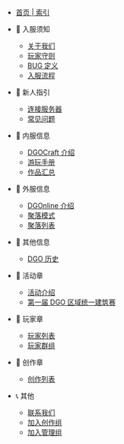 <!-- sidebar -->

- [首页 | 索引](README)

- 📢 入服须知

  - [关于我们](notice/about)
  - [玩家守则](notice/rules)
  - [BUG 定义](notice/bugDefinition)
  - [入服流程](notice/join)

- 🧭 新人指引

  - [连接服务器](guide/link)
  - [常见问题](guide/question)

- 📗 内服信息

  - [DGOCraft 介绍](information/DGOCraft/2nd)
  - [游玩手册](information/DGOCraft/play)
  - [作品汇总](information/DGOCraft/list)

- 📘 外服信息

  - [DGOnline 介绍](information/DGOnline/3rd)
  - [聚落模式](information/DGOnline/townMode)
  - [聚落列表](information/DGOnline/list)

- 📙 其他信息

  - [DGO 历史](information/DGOHistory)

- 🎯 活动章

  - [活动介绍](community/activities/list)
  - [第一届 DGO 区域统一建筑赛](community/activities/1001)

- 🚶 玩家章

  - [玩家列表](community/players/list)
  - [玩家群组](community/players/groups)

- 📖 创作章

  - [创作列表](community/creation/list)

- 📞 其他

  - [联系我们](other/contact)
  - [加入创作组](other/joinCreation)
  - [加入管理组](other/joinManagement)
